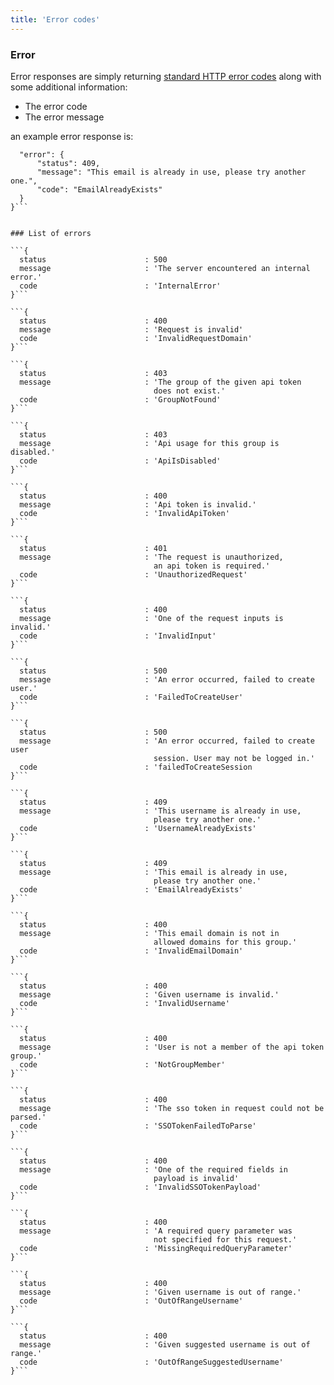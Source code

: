 ```yaml
---
title: 'Error codes'
---
```



### Error

Error responses are simply returning [standard HTTP error codes](http://www.w3.org/Protocols/rfc2616/rfc2616-sec10.html) along with some additional information:

* The error code
* The error message

an example error response is:

```{
  "error": {
      "status": 409,
      "message": "This email is already in use, please try another one.",
      "code": "EmailAlreadyExists"
  }
}```


### List of errors

```{
  status                      : 500
  message                     : 'The server encountered an internal error.'
  code                        : 'InternalError'
}```

```{
  status                      : 400
  message                     : 'Request is invalid'
  code                        : 'InvalidRequestDomain'
}```

```{
  status                      : 403
  message                     : 'The group of the given api token
                                does not exist.'
  code                        : 'GroupNotFound'
}```

```{
  status                      : 403
  message                     : 'Api usage for this group is disabled.'
  code                        : 'ApiIsDisabled'
}```

```{
  status                      : 400
  message                     : 'Api token is invalid.'
  code                        : 'InvalidApiToken'
}```

```{
  status                      : 401
  message                     : 'The request is unauthorized,
                                an api token is required.'
  code                        : 'UnauthorizedRequest'
}```

```{
  status                      : 400
  message                     : 'One of the request inputs is invalid.'
  code                        : 'InvalidInput'
}```

```{
  status                      : 500
  message                     : 'An error occurred, failed to create user.'
  code                        : 'FailedToCreateUser'
}```

```{
  status                      : 500
  message                     : 'An error occurred, failed to create user
                                session. User may not be logged in.'
  code                        : 'failedToCreateSession
}```

```{
  status                      : 409
  message                     : 'This username is already in use,
                                please try another one.'
  code                        : 'UsernameAlreadyExists'
}```

```{
  status                      : 409
  message                     : 'This email is already in use,
                                please try another one.'
  code                        : 'EmailAlreadyExists'
}```

```{
  status                      : 400
  message                     : 'This email domain is not in
                                allowed domains for this group.'
  code                        : 'InvalidEmailDomain'
}```

```{
  status                      : 400
  message                     : 'Given username is invalid.'
  code                        : 'InvalidUsername'
}```

```{
  status                      : 400
  message                     : 'User is not a member of the api token group.'
  code                        : 'NotGroupMember'
}```

```{
  status                      : 400
  message                     : 'The sso token in request could not be parsed.'
  code                        : 'SSOTokenFailedToParse'
}```

```{
  status                      : 400
  message                     : 'One of the required fields in
                                payload is invalid'
  code                        : 'InvalidSSOTokenPayload'
}```

```{
  status                      : 400
  message                     : 'A required query parameter was
                                not specified for this request.'
  code                        : 'MissingRequiredQueryParameter'
}```

```{
  status                      : 400
  message                     : 'Given username is out of range.'
  code                        : 'OutOfRangeUsername'
}```

```{
  status                      : 400
  message                     : 'Given suggested username is out of range.'
  code                        : 'OutOfRangeSuggestedUsername'
}```